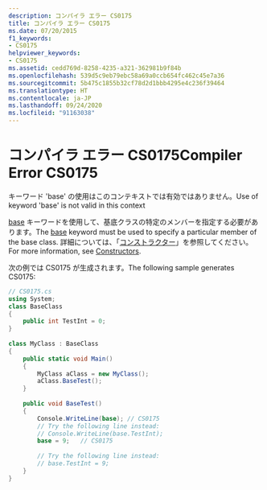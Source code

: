 ```yaml
---
description: コンパイラ エラー CS0175
title: コンパイラ エラー CS0175
ms.date: 07/20/2015
f1_keywords:
- CS0175
helpviewer_keywords:
- CS0175
ms.assetid: cedd769d-8258-4235-a321-362981b9f84b
ms.openlocfilehash: 539d5c9eb79ebc58a69a0ccb654fc462c45e7a36
ms.sourcegitcommit: 5b475c1855b32cf78d2d1bbb4295e4c236f39464
ms.translationtype: HT
ms.contentlocale: ja-JP
ms.lasthandoff: 09/24/2020
ms.locfileid: "91163038"
---
```

# <a name="compiler-error-cs0175"></a><span data-ttu-id="e3b7c-103">コンパイラ エラー CS0175</span><span class="sxs-lookup"><span data-stu-id="e3b7c-103">Compiler Error CS0175</span></span>

<span data-ttu-id="e3b7c-104">キーワード 'base' の使用はこのコンテキストでは有効ではありません。</span><span class="sxs-lookup"><span data-stu-id="e3b7c-104">Use of keyword 'base' is not valid in this context</span></span>  
  
 <span data-ttu-id="e3b7c-105">[base](../language-reference/keywords/base.md) キーワードを使用して、基底クラスの特定のメンバーを指定する必要があります。</span><span class="sxs-lookup"><span data-stu-id="e3b7c-105">The [base](../language-reference/keywords/base.md) keyword must be used to specify a particular member of the base class.</span></span> <span data-ttu-id="e3b7c-106">詳細については、「[コンストラクター](../programming-guide/classes-and-structs/constructors.md)」を参照してください。</span><span class="sxs-lookup"><span data-stu-id="e3b7c-106">For more information, see [Constructors](../programming-guide/classes-and-structs/constructors.md).</span></span>  
  
 <span data-ttu-id="e3b7c-107">次の例では CS0175 が生成されます。</span><span class="sxs-lookup"><span data-stu-id="e3b7c-107">The following sample generates CS0175:</span></span>  
  
```csharp  
// CS0175.cs  
using System;  
class BaseClass  
{  
    public int TestInt = 0;  
}  
  
class MyClass : BaseClass  
{  
    public static void Main()  
    {  
        MyClass aClass = new MyClass();  
        aClass.BaseTest();  
    }  
  
    public void BaseTest()  
    {  
        Console.WriteLine(base); // CS0175  
        // Try the following line instead:  
        // Console.WriteLine(base.TestInt);  
        base = 9;   // CS0175  
  
        // Try the following line instead:  
        // base.TestInt = 9;  
    }  
}  
```
